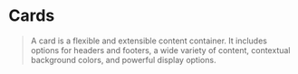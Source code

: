 # Cards

>  A card is a flexible and extensible content container. It includes options for headers and footers,
   a wide variety of content, contextual background colors, and powerful display options.
